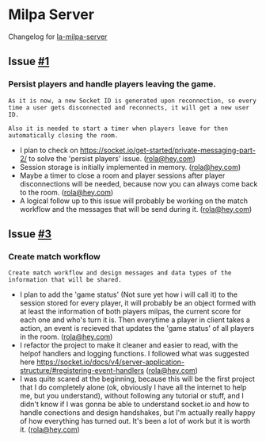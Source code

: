 # Milpa Server

Changelog for [la-milpa-server](https://github.com/rolasotelo/la-milpa-server)

## Issue [#1](https://github.com/rolasotelo/la-milpa-server/issues/1)

### Persist players and handle players leaving the game.

    As it is now, a new Socket ID is generated upon reconnection, so every time a user gets disconnected and reconnects, it will get a new user ID.

    Also it is needed to start a timer when players leave for then automatically closing the room.

- I plan to check on https://socket.io/get-started/private-messaging-part-2/ to solve the 'persist players' issue. (rola@hey.com)
- Session storage is initially implemented in memory. (rola@hey.com)
- Maybe a timer to close a room and player sessions after player disconnections will be needed, because now you can always come back to the room. (rola@hey.com)
- A logical follow up to this issue will probably be working on the match workflow and the messages that will be send during it. (rola@hey.com)

## Issue [#3](https://github.com/rolasotelo/la-milpa-server/issues/3)

### Create match workflow

    Create match workflow and design messages and data types of the information that will be shared.

- I plan to add the 'game status' (Not sure yet how i will call it) to the session stored for every player, it will probably be an object formed with at least the information of both players milpas, the current score for each one and who's turn it is. Then everytime a player in client takes a action, an event is recieved that updates the 'game status' of all players in the room. (rola@hey.com)
- I refactor the project to make it cleaner and easier to read, with the helpof handlers and logging functions. I followed what was suggested here https://socket.io/docs/v4/server-application-structure/#registering-event-handlers (rola@hey.com)
- I was quite scared at the beginning, because this will be the first project that I do completely alone (ok, obviously I have all the internet to help me, but you understand), without following any tutorial or stuff, and I didn't know if I was gonna be able to understand socket.io and how to handle conections and design handshakes, but I'm actually really happy of how everything has turned out. It's been a lot of work but it is worth it. (rola@hey.com)
